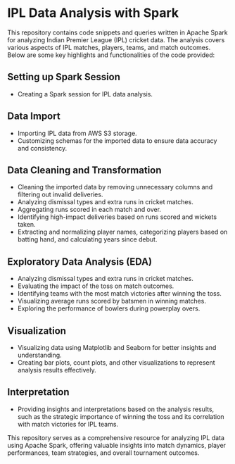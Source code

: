 # IPL Data Analysis with Spark

This repository contains code snippets and queries written in Apache Spark for analyzing Indian Premier League (IPL) cricket data. The analysis covers various aspects of IPL matches, players, teams, and match outcomes. Below are some key highlights and functionalities of the code provided:

## Setting up Spark Session
- Creating a Spark session for IPL data analysis.

## Data Import
- Importing IPL data from AWS S3 storage.
- Customizing schemas for the imported data to ensure data accuracy and consistency.

## Data Cleaning and Transformation
- Cleaning the imported data by removing unnecessary columns and filtering out invalid deliveries.
- Analyzing dismissal types and extra runs in cricket matches.
- Aggregating runs scored in each match and over.
- Identifying high-impact deliveries based on runs scored and wickets taken.
- Extracting and normalizing player names, categorizing players based on batting hand, and calculating years since debut.

## Exploratory Data Analysis (EDA)
- Analyzing dismissal types and extra runs in cricket matches.
- Evaluating the impact of the toss on match outcomes.
- Identifying teams with the most match victories after winning the toss.
- Visualizing average runs scored by batsmen in winning matches.
- Exploring the performance of bowlers during powerplay overs.

## Visualization
- Visualizing data using Matplotlib and Seaborn for better insights and understanding.
- Creating bar plots, count plots, and other visualizations to represent analysis results effectively.

## Interpretation
- Providing insights and interpretations based on the analysis results, such as the strategic importance of winning the toss and its correlation with match victories for IPL teams.

This repository serves as a comprehensive resource for analyzing IPL data using Apache Spark, offering valuable insights into match dynamics, player performances, team strategies, and overall tournament outcomes.
